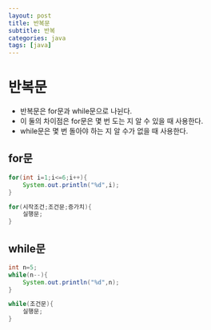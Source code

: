 ```yaml
---
layout: post
title: 반복문
subtitle: 반복
categories: java
tags: [java]
---
```


반복문
==========
+ 반복문은 for문과 while문으로 나뉜다.   
+ 이 둘의 차이점은 for문은 몇 번 도는 지 알 수 있을 때 사용한다.   
+ while문은 몇 번 돌아야 하는 지 알 수가 없을 때 사용한다.   

for문
--------------
```java
for(int i=1;i<=6;i++){
    System.out.println("%d",i);
}
```

```java
for(시작조건;조건문;증가치){
    실행문;
}
```

while문
----------
```java
int n=5;
while(n--){
    System.out.println("%d",n);
}
```

```java
while(조건문){
    실행문;
}
```